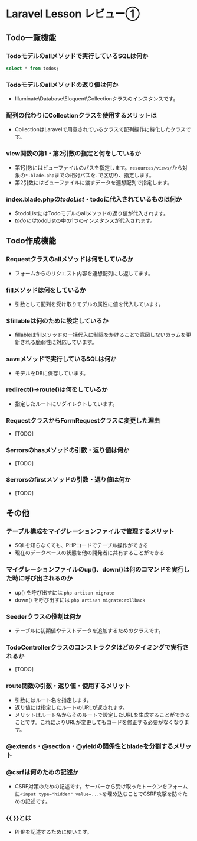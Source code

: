 # Laravel Lesson レビュー①

## Todo一覧機能

### Todoモデルのallメソッドで実行しているSQLは何か
```sql
select * from todos;
```

### Todoモデルのallメソッドの返り値は何か
 - Illuminate\Database\Eloquent\Collectionクラスのインスタンスです。

### 配列の代わりにCollectionクラスを使用するメリットは
 - CollectionはLaravelで用意されているクラスで配列操作に特化したクラスです。

### view関数の第1・第2引数の指定と何をしているか
 - 第1引数にはビューファイルのパスを指定します。`resources/views/`から対象の`*.blade.php`までの相対パスを`.`で区切り、指定します。
 - 第2引数にはビューファイルに渡すデータを連想配列で指定します。

### index.blade.phpの$todoList・$todoに代入されているものは何か
 - $todoListにはTodoモデルのallメソッドの返り値が代入されます。
 - $todoには$todoListの中の1つのインスタンスが代入されます。

## Todo作成機能

### Requestクラスのallメソッドは何をしているか
 - フォームからのリクエスト内容を連想配列にし返してます。

### fillメソッドは何をしているか
 - 引数として配列を受け取りモデルの属性に値を代入しています。

### $fillableは何のために設定しているか
 - fillableはfillメソッドの一括代入に制限をかけることで意図しないカラムを更新される脆弱性に対応しています。

### saveメソッドで実行しているSQLは何か
 - モデルをDBに保存しています。

### redirect()->route()は何をしているか
 - 指定したルートにリダイレクトしています。

### RequestクラスからFormRequestクラスに変更した理由
 - [TODO]

### $errorsのhasメソッドの引数・返り値は何か
 - [TODO]

### $errorsのfirstメソッドの引数・返り値は何か
 - [TODO]

## その他

### テーブル構成をマイグレーションファイルで管理するメリット
 - SQLを知らなくても、PHPコードでテーブル操作ができる
 - 現在のデータベースの状態を他の開発者に共有することができる

### マイグレーションファイルのup()、down()は何のコマンドを実行した時に呼び出されるのか
 - up() を呼び出すには `php artisan migrate`
 - down() を呼び出すには `php artisan migrate:rollback`

### Seederクラスの役割は何か
 - テーブルに初期値やテストデータを追加するためのクラスです。

### TodoControllerクラスのコンストラクタはどのタイミングで実行されるか
 - [TODO]

### route関数の引数・返り値・使用するメリット
 - 引数にはルート名を指定します。
 - 返り値には指定したルートのURLが返されます。
 - メリットはルート名からそのルートで設定したURLを生成することができることです。これによりURLが変更してもコードを修正する必要がなくなります。

### @extends・@section・@yieldの関係性とbladeを分割するメリット

### @csrfは何のための記述か
 - CSRF対策のための記述です。サーバーから受け取ったトークンをフォームに`<input type="hidden" value=...>`を埋め込むことでCSRF攻撃を防ぐための記述です。

### {{ }}とは
 - PHPを記述するために使います。

